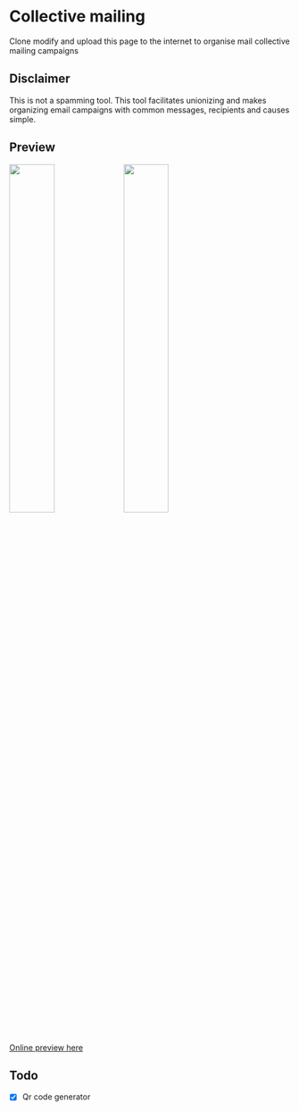 # Collective mailing
Clone modify and upload this page to the internet to organise mail collective mailing campaigns 
## Disclaimer
This is not a spamming tool. This tool facilitates unionizing and makes organizing email campaigns with common messages, recipients and causes simple.  
## Preview 
<img src="https://github.com/frephs/MailBombingTool/blob/main/preview.png" width=40% align=left>
 <img src="https://github.com/frephs/MailBombingTool/blob/main/preview2.png" width=40%>

[Online preview here](https://frephs.github.io/MailBombingTool/)

## Todo
- [x] Qr code generator
